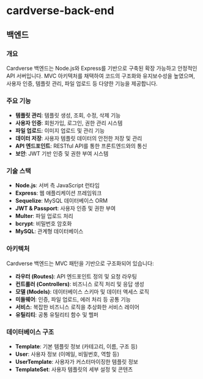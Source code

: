 # cardverse-back-end

## 백엔드

### 개요
Cardverse 백엔드는 Node.js와 Express를 기반으로 구축된 확장 가능하고 안정적인 API 서버입니다. MVC 아키텍처를 채택하여 코드의 구조화와 유지보수성을 높였으며, 사용자 인증, 템플릿 관리, 파일 업로드 등 다양한 기능을 제공합니다.

### 주요 기능
- **템플릿 관리**: 템플릿 생성, 조회, 수정, 삭제 기능
- **사용자 인증**: 회원가입, 로그인, 권한 관리 시스템
- **파일 업로드**: 이미지 업로드 및 관리 기능
- **데이터 저장**: 사용자 템플릿 데이터의 안전한 저장 및 관리
- **API 엔드포인트**: RESTful API를 통한 프론트엔드와의 통신
- **보안**: JWT 기반 인증 및 권한 부여 시스템

### 기술 스택
- **Node.js**: 서버 측 JavaScript 런타임
- **Express**: 웹 애플리케이션 프레임워크
- **Sequelize**: MySQL 데이터베이스 ORM
- **JWT & Passport**: 사용자 인증 및 권한 부여
- **Multer**: 파일 업로드 처리
- **bcrypt**: 비밀번호 암호화
- **MySQL**: 관계형 데이터베이스

### 아키텍처
Cardverse 백엔드는 MVC 패턴을 기반으로 구조화되어 있습니다:

- **라우터 (Routes)**: API 엔드포인트 정의 및 요청 라우팅
- **컨트롤러 (Controllers)**: 비즈니스 로직 처리 및 응답 생성
- **모델 (Models)**: 데이터베이스 스키마 및 데이터 액세스 로직
- **미들웨어**: 인증, 파일 업로드, 에러 처리 등 공통 기능
- **서비스**: 복잡한 비즈니스 로직을 추상화한 서비스 레이어
- **유틸리티**: 공통 유틸리티 함수 및 헬퍼

### 데이터베이스 구조
- **Template**: 기본 템플릿 정보 (카테고리, 이름, 구조 등)
- **User**: 사용자 정보 (이메일, 비밀번호, 역할 등)
- **UserTemplate**: 사용자가 커스터마이징한 템플릿 정보
- **TemplateSet**: 사용자 템플릿의 세부 설정 및 콘텐츠
